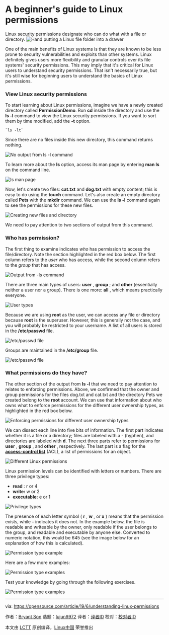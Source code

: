 [#]: collector: (lujun9972)
[#]: translator: ( )
[#]: reviewer: ( )
[#]: publisher: ( )
[#]: url: ( )
[#]: subject: (A beginner's guide to Linux permissions)
[#]: via: (https://opensource.com/article/19/6/understanding-linux-permissions)
[#]: author: (Bryant Son https://opensource.com/users/brson/users/greg-p/users/tj)

A beginner's guide to Linux permissions
======
Linux security permissions designate who can do what with a file or
directory.
![Hand putting a Linux file folder into a drawer][1]

One of the main benefits of Linux systems is that they are known to be less prone to security vulnerabilities and exploits than other systems. Linux definitely gives users more flexibility and granular controls over its file systems' security permissions. This may imply that it's critical for Linux users to understand security permissions. That isn't necessarily true, but it's still wise for beginning users to understand the basics of Linux permissions.

### View Linux security permissions

To start learning about Linux permissions, imagine we have a newly created directory called **PermissionDemo**. Run **cd** inside the directory and use the **ls -l** command to view the Linux security permissions. If you want to sort them by time modified, add the **-t** option.


```
`ls -lt`
```

Since there are no files inside this new directory, this command returns nothing.

![No output from ls -l command][2]

To learn more about the **ls** option, access its man page by entering **man ls** on the command line.

![ls man page][3]

Now, let's create two files: **cat.txt** and **dog.txt** with empty content; this is easy to do using the **touch** command. Let's also create an empty directory called **Pets** with the **mkdir** command. We can use the **ls -l** command again to see the permissions for these new files.

![Creating new files and directory][4]

We need to pay attention to two sections of output from this command.

### Who has permission?

The first thing to examine indicates _who_ has permission to access the file/directory. Note the section highlighted in the red box below. The first column refers to the _user_ who has access, while the second column refers to the _group_ that has access.

![Output from -ls command][5]

There are three main types of users: **user** , **group** ; and **other** (essentially neither a user nor a group). There is one more: **all** , which means practically everyone.

![User types][6]

Because we are using **root** as the user, we can access any file or directory because **root** is the superuser. However, this is generally not the case, and you will probably be restricted to your username. A list of all users is stored in the **/etc/passwd** file.

![/etc/passwd file][7]

Groups are maintained in the **/etc/group** file.

![/etc/passwd file][8]

### What permissions do they have?

The other section of the output from **ls -l** that we need to pay attention to relates to enforcing permissions. Above, we confirmed that the owner and group permissions for the files dog.txt and cat.txt and the directory Pets we created belong to the **root** account. We can use that information about who owns what to enforce permissions for the different user ownership types, as highlighted in the red box below.

![Enforcing permissions for different user ownership types][9]

We can dissect each line into five bits of information. The first part indicates whether it is a file or a directory; files are labeled with a **-** (hyphen), and directories are labeled with **d**. The next three parts refer to permissions for **user** , **group** , and **other** , respectively. The last part is a flag for the [**access-control list**][10] (ACL), a list of permissions for an object.

![Different Linux permissions][11]

Linux permission levels can be identified with letters or numbers. There are three privilege types:

  * **read** : r or 4
  * **write:** w or 2
  * **executable:** e or 1



![Privilege types][12]

The presence of each letter symbol ( **r** , **w** , or **x** ) means that the permission exists, while **-** indicates it does not. In the example below, the file is readable and writeable by the owner, only readable if the user belongs to the group, and readable and executable by anyone else. Converted to numeric notation, this would be 645 (see the image below for an explanation of how this is calculated).

![Permission type example][13]

Here are a few more examples:

![Permission type examples][14]

Test your knowledge by going through the following exercises.

![Permission type examples][15]

--------------------------------------------------------------------------------

via: https://opensource.com/article/19/6/understanding-linux-permissions

作者：[Bryant Son][a]
选题：[lujun9972][b]
译者：[译者ID](https://github.com/译者ID)
校对：[校对者ID](https://github.com/校对者ID)

本文由 [LCTT](https://github.com/LCTT/TranslateProject) 原创编译，[Linux中国](https://linux.cn/) 荣誉推出

[a]: https://opensource.com/users/brson/users/greg-p/users/tj
[b]: https://github.com/lujun9972
[1]: https://opensource.com/sites/default/files/styles/image-full-size/public/lead-images/yearbook-haff-rx-linux-file-lead_0.png?itok=-i0NNfDC (Hand putting a Linux file folder into a drawer)
[2]: https://opensource.com/sites/default/files/uploads/1_3.jpg (No output from ls -l command)
[3]: https://opensource.com/sites/default/files/uploads/1_man.jpg (ls man page)
[4]: https://opensource.com/sites/default/files/uploads/2_6.jpg (Creating new files and directory)
[5]: https://opensource.com/sites/default/files/uploads/3_2.jpg (Output from -ls command)
[6]: https://opensource.com/sites/default/files/uploads/4_0.jpg (User types)
[7]: https://opensource.com/sites/default/files/uploads/linuxpermissions_4_passwd.jpg (/etc/passwd file)
[8]: https://opensource.com/sites/default/files/uploads/linuxpermissions_4_group.jpg (/etc/passwd file)
[9]: https://opensource.com/sites/default/files/uploads/linuxpermissions_5.jpg (Enforcing permissions for different user ownership types)
[10]: https://en.wikipedia.org/wiki/Access-control_list
[11]: https://opensource.com/sites/default/files/uploads/linuxpermissions_6.jpg (Different Linux permissions)
[12]: https://opensource.com/sites/default/files/uploads/linuxpermissions_7.jpg (Privilege types)
[13]: https://opensource.com/sites/default/files/uploads/linuxpermissions_8.jpg (Permission type example)
[14]: https://opensource.com/sites/default/files/uploads/linuxpermissions_9.jpg (Permission type examples)
[15]: https://opensource.com/sites/default/files/uploads/linuxpermissions_10.jpg (Permission type examples)
